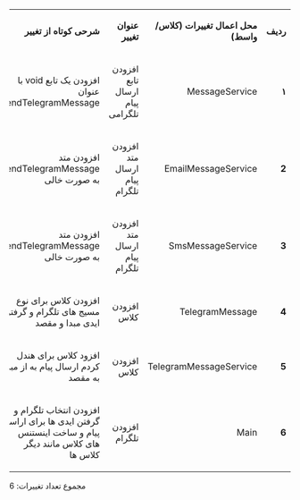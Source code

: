 
<table dir='rtl'>
<tbody>
<tr>
<td width="64">
<p><strong>ردیف</strong></p>
</td>
<td width="198">
<p><strong>محل اعمال تغییرات (کلاس/واسط)</strong></p>
</td>
<td width="141">
<p><strong>عنوان تغییر</strong></p>
</td>
<td width="292">
<p><strong>شرحی کوتاه از تغییر</strong></p>
</td>
</tr>

<tr>
<td width="64">
<p><strong>۱</strong></p>
</td>
<td width="198">
<p>MessageService</p>
</td>
<td width="141">
<p>افزودن تابع ارسال پیام تلگرامی</p>
</td>
<td width="292">
<p>افزودن یک تابع void با عنوان sendTelegramMessage</p>
</td>
</tr>

<tr>
<td width="64">
<p><strong>2</strong></p>
</td>
<td width="198">
<p>EmailMessageService</p>
</td>
<td width="141">
<p>افزودن متد ارسال پیام تلگرام</p>
</td>
<td width="292">
<p>افزودن متد sendTelegramMessage به صورت خالی</p>
</td>
</tr>

<tr>
<td width="64">
<p><strong>3</strong></p>
</td>
<td width="198">
<p>SmsMessageService</p>
</td>
<td width="141">
<p>افزودن متد ارسال پیام تلگرام</p>
</td>
<td width="292">
<p>افزودن متد sendTelegramMessage به صورت خالی</p>
</td>
</tr>


<tr>
<td width="64">
<p><strong>4</strong></p>
</td>
<td width="198">
<p>TelegramMessage</p>
</td>
<td width="141">
<p>افزودن کلاس</p>
</td>
<td width="292">
<p>افزودن کلاس برای نوع مسیج های تلگرام و گرفتن ایدی مبدا و مقصد</p>
</td>
</tr>

<tr>
<td width="64">
<p><strong>5</strong></p>
</td>
<td width="198">
<p>TelegramMessageService</p>
</td>
<td width="141">
<p>افزودن کلاس</p>
</td>
<td width="292">
<p>افزود کلاس برای هندل کردم ارسال پیام به از مبدا به مقصد</p>
</td>
</tr>

<tr>
<td width="64">
<p><strong>6</strong></p>
</td>
<td width="198">
<p>Main</p>
</td>
<td width="141">
<p>افزودن تلگرام</p>
</td>
<td width="292">
<p>افزودن انتخاب تلگرام و گرفتن ایدی ها برای اراسل پیام و ساخت اینستنس های کلاس مانند دیگر کلاس ها</p>
</td>
</tr>


</tbody>
</table>

مجموع تعداد تغییرات: 6

